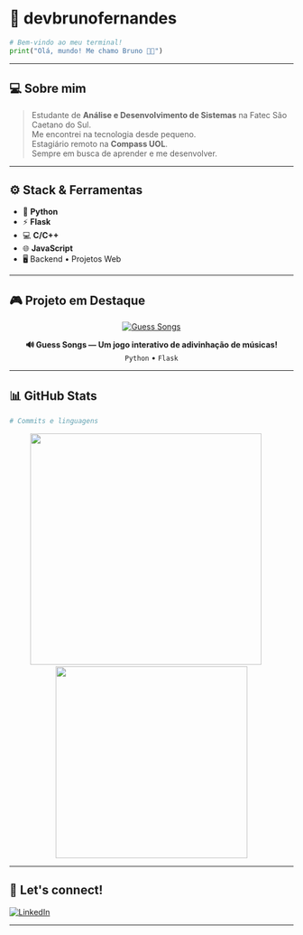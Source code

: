 # 👾 devbrunofernandes

```py
# Bem-vindo ao meu terminal!
print("Olá, mundo! Me chamo Bruno 👨‍💻")
```

---

## 💻 Sobre mim

> Estudante de **Análise e Desenvolvimento de Sistemas** na Fatec São Caetano do Sul.  
> Me encontrei na tecnologia desde pequeno.  
> Estagiário remoto na **Compass UOL**.  
> Sempre em busca de aprender e me desenvolver.

---

## ⚙️ Stack & Ferramentas

- 🐍 **Python**
- ⚡ **Flask**
- 💻 **C/C++**
- 🌐 **JavaScript**
- 🖥️ Backend • Projetos Web

---

## 🎮 Projeto em Destaque

<div align="center">
  <a href="https://github.com/devbrunofernandes/guess-songs">
    <img src="https://github-readme-stats.vercel.app/api/pin/?username=devbrunofernandes&repo=guess-songs&theme=radical" alt="Guess Songs" />
  </a>
  
  <p>
    <b>🔊 Guess Songs — Um jogo interativo de adivinhação de músicas!</b><br>
    <code>Python</code> • <code>Flask</code>
  </p>
</div>

---

## 📊 GitHub Stats

```bash
# Commits e linguagens
```
<p align="center">
  <img width="410" src="https://github-readme-stats.vercel.app/api?username=devbrunofernandes&show_icons=true&theme=radical"/>
  &nbsp;&nbsp;&nbsp;&nbsp;
  <img width="340" src="https://github-readme-stats.vercel.app/api/top-langs/?username=devbrunofernandes&layout=compact&theme=radical"/>
</p>

---

## 🚀 Let's connect!

[![LinkedIn](https://img.shields.io/badge/LinkedIn-DevBrunoFernandes-blue?logo=linkedin&style=for-the-badge)](https://www.linkedin.com/in/brunovilasboasfernandes/)

---
